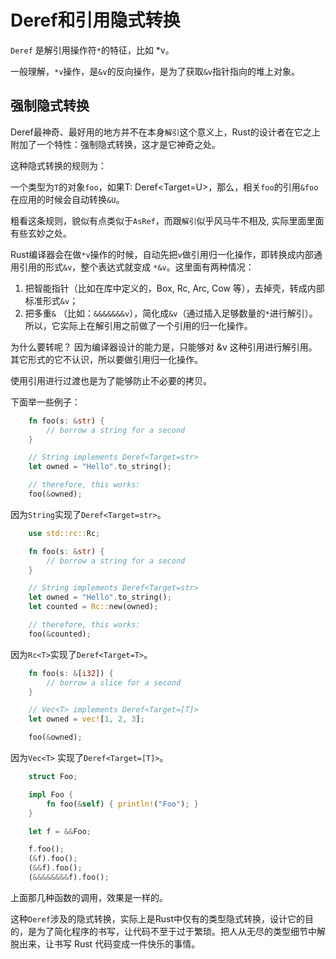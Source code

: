 # Deref和引用隐式转换

`Deref` 是解引用操作符`*`的特征，比如 *v。

一般理解，`*v`操作，是`&v`的反向操作，是为了获取`&v`指针指向的堆上对象。

## 强制隐式转换

Deref最神奇、最好用的地方并不在本身`解引`这个意义上，Rust的设计者在它之上附加了一个特性：强制隐式转换，这才是它神奇之处。

这种隐式转换的规则为：

一个类型为`T`的对象`foo`，如果T: Deref<Target=U>，那么，相关`foo`的引用`&foo`在应用的时候会自动转换`&U`。

粗看这条规则，貌似有点类似于`AsRef`，而跟`解引`似乎风马牛不相及, 实际里面里面有些玄妙之处。

Rust编译器会在做`*v`操作的时候，自动先把`v`做引用归一化操作，即转换成内部通用引用的形式`&v`，整个表达式就变成 `*&v`。这里面有两种情况：

1. 把智能指针（比如在库中定义的，Box, Rc, Arc, Cow 等），去掉壳，转成内部标准形式`&v`；
2. 把多重`&` （比如：`&&&&&&&v`），简化成`&v`（通过插入足够数量的`*`进行解引）。
所以，它实际上在解引用之前做了一个引用的归一化操作。

为什么要转呢？ 因为编译器设计的能力是，只能够对 &v 这种引用进行解引用。其它形式的它不认识，所以要做引用归一化操作。

使用引用进行过渡也是为了能够防止不必要的拷贝。

下面举一些例子：
```rust
    fn foo(s: &str) {
        // borrow a string for a second
    }

    // String implements Deref<Target=str>
    let owned = "Hello".to_string();

    // therefore, this works:
    foo(&owned);
```

因为`String`实现了`Deref<Target=str>`。

```rust
    use std::rc::Rc;

    fn foo(s: &str) {
        // borrow a string for a second
    }

    // String implements Deref<Target=str>
    let owned = "Hello".to_string();
    let counted = Rc::new(owned);

    // therefore, this works:
    foo(&counted);
```

因为`Rc<T>`实现了`Deref<Target=T>`。

```rust
    fn foo(s: &[i32]) {
        // borrow a slice for a second
    }

    // Vec<T> implements Deref<Target=[T]>
    let owned = vec![1, 2, 3];

    foo(&owned);
```

因为`Vec<T>` 实现了`Deref<Target=[T]>`。

```rust
    struct Foo;

    impl Foo {
        fn foo(&self) { println!("Foo"); }
    }

    let f = &&Foo;

    f.foo();
    (&f).foo();
    (&&f).foo();
    (&&&&&&&&f).foo();
```

上面那几种函数的调用，效果是一样的。

这种`Deref`涉及的隐式转换，实际上是Rust中仅有的类型隐式转换，设计它的目的，是为了简化程序的书写，让代码不至于过于繁琐。把人从无尽的类型细节中解脱出来，让书写 Rust 代码变成一件快乐的事情。